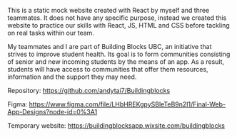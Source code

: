 This is a static mock website created with React by myself and three teammates. It does not have any specific purpose, instead we created this website to practice our skills with React, JS, HTML and CSS before tackling on real tasks within our team.

My teammates and I are part of Building Blocks UBC, an initiative that strives to improve student health. Its goal is to form communities consisting of senior and new incoming students by the means of an app. As a result, students will have access to communities that offer them resources, information and the support they may need.

Repository:
https://github.com/andytai7/Buildingblocks

Figma:
https://www.figma.com/file/LHbHREKgpySBleTeB9n2I1/Final-Web-App-Designs?node-id=0%3A1

Temporary website:
https://buildingblocksapp.wixsite.com/buildingblocks
